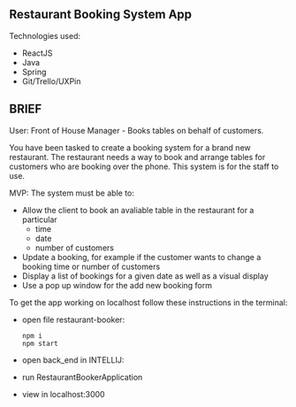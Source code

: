 Restaurant Booking System App
-

Technologies used: 
  - ReactJS
  - Java
  - Spring
  - Git/Trello/UXPin

BRIEF
--

User: Front of House Manager - Books tables on behalf of customers.

You have been tasked to create a booking system for a brand new restaurant. 
The restaurant needs a way to book and arrange tables for customers who are booking over the phone. 
This system is for the staff to use.

MVP:
The system must be able to:

- Allow the client to book an avaliable table in the restaurant for a particular 
  * time 
  * date
  * number of customers
- Update a booking, for example if the customer wants to change a booking time or number of customers 
- Display a list of bookings for a given date as well as a visual display 
- Use a pop up window for the add new booking form 


To get the app working on localhost follow these instructions in the terminal:

 - open file restaurant-booker:
 
       npm i 
       npm start
      
 - open back_end in INTELLIJ:
  - run RestaurantBookerApplication
  
 - view in localhost:3000
